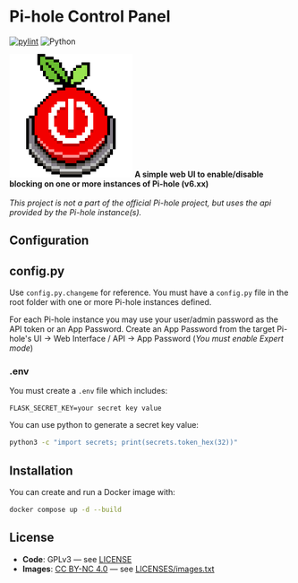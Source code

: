 # Pi-hole Control Panel

[![pylint](https://img.shields.io/github/actions/workflow/status/anthonymonforte/pihole-control-panel/pylint.yml?branch=main&label=pylint)](https://github.com/lovelaze/nebula-sync/actions/workflows/go.yml?query=branch%3Amain)
![Python](https://img.shields.io/badge/python-3.12%2B-blue?logo=python)


<img src="static/images/pi-panel-logo-off.png" alt="Pi-hole Control Panel" width="220" height="220">
<strong>A simple web UI to enable/disable blocking on one or more instances of Pi-hole (v6.xx)</strong>
<br>
<br>
<i>This project is not a part of the official Pi-hole project, but uses the api provided by the Pi-hole instance(s).</i>
<br>

## Configuration

## config.py

Use `config.py.changeme` for reference.  You must have a `config.py` file in the root folder with one or more Pi-hole instances defined.

For each Pi-hole instance you may use your user/admin password as the API token or an App Password.  Create an App Password from the target Pi-hole's UI -> Web Interface / API -> App Password (_You must enable Expert mode_)

### .env

You must create a `.env` file which includes:
```
FLASK_SECRET_KEY=your secret key value
```

You can use python to generate a secret key value:
```bash
python3 -c "import secrets; print(secrets.token_hex(32))"
```

## Installation
You can create and run a Docker image with:
```bash
docker compose up -d --build
```

## License

- **Code**: GPLv3 — see [LICENSE](/LICENSES/LICENSE)
- **Images**: [CC BY-NC 4.0](https://creativecommons.org/licenses/by-nc/4.0/) — see [LICENSES/images.txt](LICENSES/images.txt)
